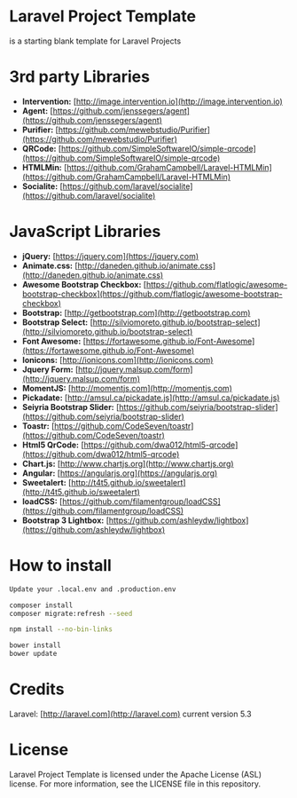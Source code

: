 # Laravel Project Template
is a starting blank template for Laravel Projects

# 3rd party Libraries
* **Intervention:** [http://image.intervention.io](http://image.intervention.io)
* **Agent:** [https://github.com/jenssegers/agent](https://github.com/jenssegers/agent)
* **Purifier:** [https://github.com/mewebstudio/Purifier](https://github.com/mewebstudio/Purifier)
* **QRCode:** [https://github.com/SimpleSoftwareIO/simple-qrcode](https://github.com/SimpleSoftwareIO/simple-qrcode)
* **HTMLMin:** [https://github.com/GrahamCampbell/Laravel-HTMLMin](https://github.com/GrahamCampbell/Laravel-HTMLMin)
* **Socialite:** [https://github.com/laravel/socialite](https://github.com/laravel/socialite)

# JavaScript Libraries
* **jQuery:** [https://jquery.com](https://jquery.com)
* **Animate.css:** [http://daneden.github.io/animate.css](http://daneden.github.io/animate.css)
* **Awesome Bootstrap Checkbox:** [https://github.com/flatlogic/awesome-bootstrap-checkbox](https://github.com/flatlogic/awesome-bootstrap-checkbox)
* **Bootstrap:** [http://getbootstrap.com](http://getbootstrap.com)
* **Bootstrap Select:** [http://silviomoreto.github.io/bootstrap-select](http://silviomoreto.github.io/bootstrap-select)
* **Font Awesome:** [https://fortawesome.github.io/Font-Awesome](https://fortawesome.github.io/Font-Awesome)
* **Ionicons:** [http://ionicons.com](http://ionicons.com)
* **Jquery Form:** [http://jquery.malsup.com/form](http://jquery.malsup.com/form)
* **MomentJS:** [http://momentjs.com](http://momentjs.com)
* **Pickadate:** [http://amsul.ca/pickadate.js](http://amsul.ca/pickadate.js)
* **Seiyria Bootstrap Slider:** [https://github.com/seiyria/bootstrap-slider](https://github.com/seiyria/bootstrap-slider)
* **Toastr:** [https://github.com/CodeSeven/toastr](https://github.com/CodeSeven/toastr)
* **Html5 QrCode:** [https://github.com/dwa012/html5-qrcode](https://github.com/dwa012/html5-qrcode)
* **Chart.js:** [http://www.chartjs.org](http://www.chartjs.org)
* **Angular:** [https://angularjs.org](https://angularjs.org)
* **Sweetalert:** [http://t4t5.github.io/sweetalert](http://t4t5.github.io/sweetalert)
* **loadCSS:** [https://github.com/filamentgroup/loadCSS](https://github.com/filamentgroup/loadCSS)
* **Bootstrap 3 Lightbox:** [https://github.com/ashleydw/lightbox](https://github.com/ashleydw/lightbox)

# How to install
```sh
Update your .local.env and .production.env

composer install
composer migrate:refresh --seed

npm install --no-bin-links

bower install
bower update
```

# Credits
Laravel: [http://laravel.com](http://laravel.com) current version 5.3

# License
Laravel Project Template is licensed under the Apache License (ASL) license. For more information, see the LICENSE file in this repository.

